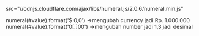 
src="//cdnjs.cloudflare.com/ajax/libs/numeral.js/2.0.6/numeral.min.js"

numeral(#value).format('$ 0,0') ->mengubah currency jadi Rp. 1.000.000
numeral(#value).format('0[.]00') ->mengubah number jadi 1,3 jadi desimal
